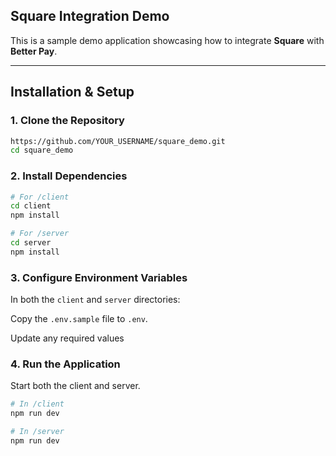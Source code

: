## Square Integration Demo

This is a sample demo application showcasing how to integrate **Square** with **Better Pay**.

---

## Installation & Setup

### 1. Clone the Repository

```bash
https://github.com/YOUR_USERNAME/square_demo.git
cd square_demo
```

### 2. Install Dependencies

```bash
# For /client 
cd client
npm install

# For /server
cd server
npm install

```

### 3. Configure Environment Variables

In both the `client` and `server` directories:

Copy the `.env.sample` file to `.env`.

Update any required values 


### 4.  Run the Application
Start both the client and server. 

```bash
# In /client
npm run dev

# In /server
npm run dev

```


